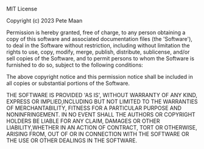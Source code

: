 MIT License

Copyright (c) 2023 Pete Maan

Permission is hereby granted, free of charge, to any person obtaining a copy
of this software and associated documentation files (the 'Software'), to deal
in the Software without restriction, including without limitation the rights
to use, copy, modify, merge, publish, distribute, sublicense, and/or sell
copies of the Software, and to permit persons to whom the Software is
furnished to do so, subject to the following conditions:

The above copyright notice and this permission notice shall be included in all
copies or substantial portions of the Software.

THE SOFTWARE IS PROVIDED 'AS IS', WITHOUT WARRANTY OF ANY KIND, EXPRESS OR
IMPLIED,INCLUDING BUT NOT LIMITED TO THE WARRANTIES OF MERCHANTABILITY,
FITNESS FOR A PARTICULAR PURPOSE AND NONINFRINGEMENT. IN NO EVENT SHALL THE
AUTHORS OR COPYRIGHT HOLDERS BE LIABLE FOR ANY CLAIM, DAMAGES OR OTHER
LIABILITY,WHETHER IN AN ACTION OF CONTRACT, TORT OR OTHERWISE, ARISING FROM,
OUT OF OR IN CONNECTION WITH THE SOFTWARE OR THE USE OR OTHER DEALINGS IN THE
SOFTWARE.

